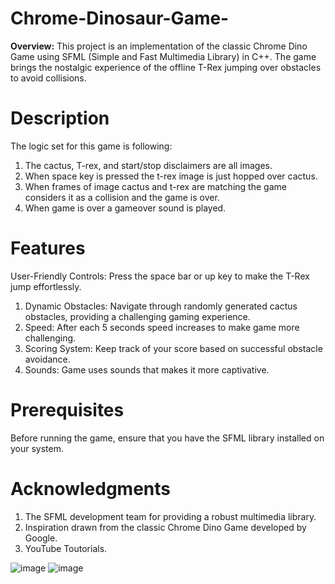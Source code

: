 # Chrome-Dinosaur-Game-

**Overview:**
This project is an implementation of the classic Chrome Dino Game using SFML (Simple and Fast Multimedia Library) in C++. The game brings the nostalgic experience of the offline T-Rex jumping over obstacles to avoid collisions.

# Description 
The logic set for this game is following:
1. The cactus, T-rex, and start/stop disclaimers are all images.
2. When space key is pressed the t-rex image is just hopped over cactus.
3. When frames of image cactus and t-rex are matching the game considers it as a collision and the game is over.
4. When game is over a gameover sound is played.

# Features
User-Friendly Controls: Press the space bar or up key to make the T-Rex jump effortlessly.
1. Dynamic Obstacles: Navigate through randomly generated cactus obstacles, providing a challenging gaming experience.
2. Speed: After each 5 seconds speed increases to make game more challenging.
3. Scoring System: Keep track of your score based on successful obstacle avoidance.
4. Sounds: Game uses sounds that makes it more captivative.

# Prerequisites
Before running the game, ensure that you have the SFML library installed on your system. 

# Acknowledgments
1. The SFML development team for providing a robust multimedia library.
2. Inspiration drawn from the classic Chrome Dino Game developed by Google.
3. YouTube Toutorials. 


![image](https://github.com/hassan-raza-cmd/Chrome-Dinosaur-Game-/assets/142444053/aba00c4f-44df-4fbf-8015-0dd4a7351715)
![image](https://github.com/hassan-raza-cmd/Chrome-Dinosaur-Game-/assets/142444053/54028125-b1ba-4121-84ec-0e37f0821105)

